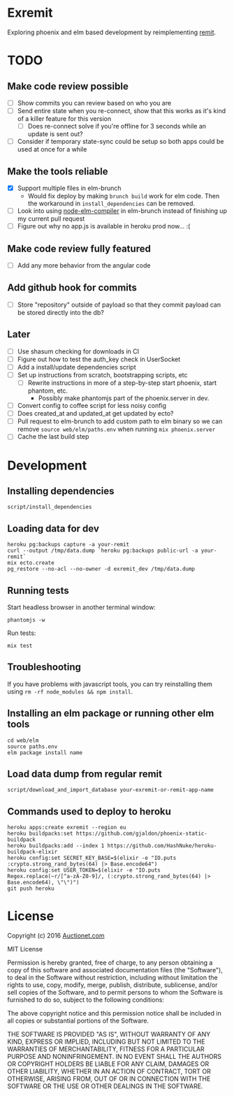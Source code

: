 # Exremit

Exploring phoenix and elm based development by reimplementing [remit](https://github.com/henrik/remit).

# TODO

## Make code review possible

* [ ] Show commits you can review based on who you are
* [ ] Send entire state when you re-connect, show that this works as it's kind of a killer feature for this version
  * [ ] Does re-connect solve if you're offline for 3 seconds while an update is sent out?
* [ ] Consider if temporary state-sync could be setup so both apps could be used at once for a while

## Make the tools reliable

* [x] Support multiple files in elm-brunch
  - Would fix deploy by making `brunch build` work for elm code. Then the workaround in `install_dependencies` can be removed.
* [ ] Look into using [node-elm-compiler](https://github.com/rtfeldman/node-elm-compiler) in elm-brunch instead of finishing up my current pull request
* [ ] Figure out why no app.js is available in heroku prod now... :(

## Make code review fully featured

* [ ] Add any more behavior from the angular code

## Add github hook for commits

* [ ] Store "repository" outside of payload so that they commit payload can be stored directly into the db?

## Later

* [ ] Use shasum checking for downloads in CI
* [ ] Figure out how to test the auth\_key check in UserSocket
* [ ] Add a install/update dependencies script
* [ ] Set up instructions from scratch, bootstrapping scripts, etc
  * [ ] Rewrite instructions in more of a step-by-step start phoenix, start phantom, etc.
    - Possibly make phantomjs part of the phoenix.server in dev.
* [ ] Convert config to coffee script for less noisy config
* [ ] Does created\_at and updated\_at get updated by ecto?
* [ ] Pull request to elm-brunch to add custom path to elm binary so we can remove `source web/elm/paths.env` when running `mix phoenix.server`
* [ ] Cache the last build step

# Development

## Installing dependencies

    script/install_dependencies

## Loading data for dev

    heroku pg:backups capture -a your-remit
    curl --output /tmp/data.dump `heroku pg:backups public-url -a your-remit`
    mix ecto.create
    pg_restore --no-acl --no-owner -d exremit_dev /tmp/data.dump

## Running tests

Start headless browser in another terminal window:

    phantomjs -w

Run tests:

    mix test

## Troubleshooting

If you have problems with javascript tools, you can try reinstalling them using `rm -rf node_modules && npm install`.

## Installing an elm package or running other elm tools

    cd web/elm
    source paths.env
    elm package install name

## Load data dump from regular remit

    script/download_and_import_database your-exremit-or-remit-app-name

## Commands used to deploy to heroku

    heroku apps:create exremit --region eu
    heroku buildpacks:set https://github.com/gjaldon/phoenix-static-buildpack
    heroku buildpacks:add --index 1 https://github.com/HashNuke/heroku-buildpack-elixir
    heroku config:set SECRET_KEY_BASE=$(elixir -e "IO.puts :crypto.strong_rand_bytes(64) |> Base.encode64")
    heroku config:set USER_TOKEN=$(elixir -e "IO.puts Regex.replace(~r/[^a-zA-Z0-9]/, (:crypto.strong_rand_bytes(64) |> Base.encode64), \"\")")
    git push heroku

# License

Copyright (c) 2016 [Auctionet.com](http://dev.auctionet.com/)

MIT License

Permission is hereby granted, free of charge, to any person obtaining
a copy of this software and associated documentation files (the
"Software"), to deal in the Software without restriction, including
without limitation the rights to use, copy, modify, merge, publish,
distribute, sublicense, and/or sell copies of the Software, and to
permit persons to whom the Software is furnished to do so, subject to
the following conditions:

The above copyright notice and this permission notice shall be
included in all copies or substantial portions of the Software.

THE SOFTWARE IS PROVIDED "AS IS", WITHOUT WARRANTY OF ANY KIND,
EXPRESS OR IMPLIED, INCLUDING BUT NOT LIMITED TO THE WARRANTIES OF
MERCHANTABILITY, FITNESS FOR A PARTICULAR PURPOSE AND
NONINFRINGEMENT. IN NO EVENT SHALL THE AUTHORS OR COPYRIGHT HOLDERS BE
LIABLE FOR ANY CLAIM, DAMAGES OR OTHER LIABILITY, WHETHER IN AN ACTION
OF CONTRACT, TORT OR OTHERWISE, ARISING FROM, OUT OF OR IN CONNECTION
WITH THE SOFTWARE OR THE USE OR OTHER DEALINGS IN THE SOFTWARE.
